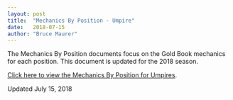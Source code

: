 ```yaml
---
layout: post
title:  "Mechanics By Position - Umpire"
date:   2018-07-15
author: "Bruce Maurer"
---
```


The Mechanics By Position documents focus on the Gold Book mechanics for each
position. This document is updated for the 2018 season.

[Click here to view the Mechanics By Position for
Umpires](https://storage.googleapis.com/ohsaa-websites/mechanics/Mechanics-by-Position-Umpire-2018.pdf).

Updated July 15, 2018
